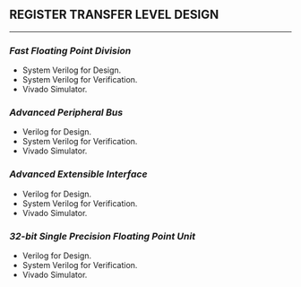 ## REGISTER TRANSFER LEVEL DESIGN
--------------------------------
### *Fast Floating Point Division*
- System Verilog for Design.
- System Verilog for Verification.
- Vivado Simulator.

### *Advanced Peripheral Bus*
- Verilog for Design.
- System Verilog for Verification.
- Vivado Simulator.

### *Advanced Extensible Interface*
- Verilog for Design.
- System Verilog for Verification.
- Vivado Simulator.

### *32-bit Single Precision Floating Point Unit*
- Verilog for Design.
- System Verilog for Verification.
- Vivado Simulator.
